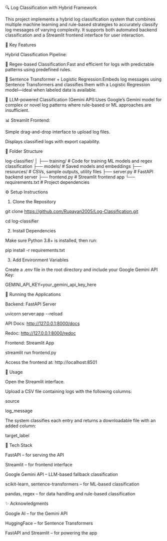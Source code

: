 🔍 Log Classification with Hybrid Framework

This project implements a hybrid log classification system that combines multiple machine learning and rule-based strategies to accurately classify log messages of varying complexity. It supports both automated backend classification and a Streamlit frontend interface for user interaction.

🚀 Key Features

Hybrid Classification Pipeline:

📜 Regex-based Classification:Fast and efficient for logs with predictable patterns using predefined rules.

🤖 Sentence Transformer + Logistic Regression:Embeds log messages using Sentence Transformers and classifies them with a Logistic Regression model—ideal when labeled data is available.

🧠 LLM-powered Classification (Gemini API):Uses Google’s Gemini model for complex or novel log patterns where rule-based or ML approaches are insufficient.

📊 Streamlit Frontend:

Simple drag-and-drop interface to upload log files.

Displays classified logs with export capability.

📁 Folder Structure

log-classifier/
│
├── training/                 # Code for training ML models and regex classification
├── models/                   # Saved models and embeddings
├── resources/                # CSVs, sample outputs, utility files
├── server.py                 # FastAPI backend server
├── frontend.py               # Streamlit frontend app
└── requirements.txt          # Project dependencies

⚙️ Setup Instructions

1. Clone the Repository

git clone https://github.com/Rupayan2005/Log-Classification.git

cd log-classifier

2. Install Dependencies

Make sure Python 3.8+ is installed, then run:

pip install -r requirements.txt

3. Add Environment Variables

Create a .env file in the root directory and include your Google Gemini API Key:

GEMINI_API_KEY=your_gemini_api_key_here

💾 Running the Applications

Backend: FastAPI Server

uvicorn server:app --reload

API Docs: http://127.0.0.1:8000/docs

Redoc: http://127.0.0.1:8000/redoc

Frontend: Streamlit App

streamlit run frontend.py

Access the frontend at: http://localhost:8501

📅 Usage

Open the Streamlit interface.

Upload a CSV file containing logs with the following columns:

source

log_message

The system classifies each entry and returns a downloadable file with an added column:

target_label

🧠 Tech Stack

FastAPI – for serving the API

Streamlit – for frontend interface

Google Gemini API – LLM-based fallback classification

scikit-learn, sentence-transformers – for ML-based classification

pandas, regex – for data handling and rule-based classification


✨ Acknowledgments

Google AI – for the Gemini API

HuggingFace – for Sentence Transformers

FastAPI and Streamlit – for powering the app